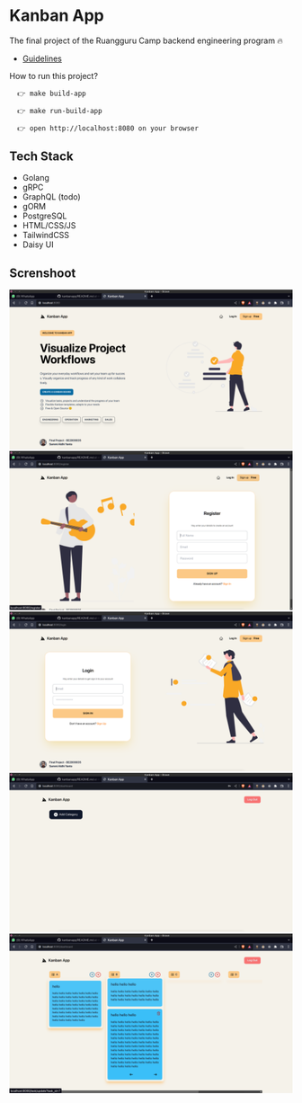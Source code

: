 # Kanban App

The final project of the Ruangguru Camp backend engineering program 🔥

-   [Guidelines](https://github.com/SemmiDev/kanbanapp/tree/main/guideline)

How to run this project?

```bash
  👉 make build-app
```

```bash
  👉 make run-build-app
```

```bash
  👉 open http://localhost:8080 on your browser
```

## Tech Stack

-   Golang
-   gRPC
-   GraphQL (todo)
-   gORM
-   PostgreSQL
-   HTML/CSS/JS
-   TailwindCSS
-   Daisy UI

## Screnshoot

![1](https://raw.githubusercontent.com/SemmiDev/kanbanapp/main/guideline/screenshoot/1.png)
![2](https://raw.githubusercontent.com/SemmiDev/kanbanapp/main/guideline/screenshoot/2.png)
![3](https://raw.githubusercontent.com/SemmiDev/kanbanapp/main/guideline/screenshoot/3.png)
![4](https://raw.githubusercontent.com/SemmiDev/kanbanapp/main/guideline/screenshoot/4.png)
![5](https://raw.githubusercontent.com/SemmiDev/kanbanapp/main/guideline/screenshoot/5.png)
